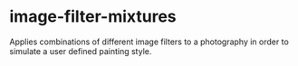 image-filter-mixtures
=====================

Applies combinations of different image filters to a photography in order to simulate a user defined painting style.
